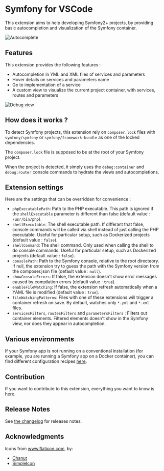 # Symfony for VSCode

This extension aims to help developing Symfony2+ projects, by providing basic autocompletion and visualization of the Symfony container.

![Autocomplete](media/autocomplete.gif)

## Features

This extension provides the following features :
* Autocompletion in YML and XML files of services and parameters
* Hover details on services and parameters name
* Go to implementation of a service
* A custom view to visualize the current project container, with services, routes and parameters

![Debug view](media/view.gif)

## How does it works ?

To detect Symfony projects, this extension rely on `composer.lock` files with `symfony/symfony` or `symfony/framework-bundle` as one of the locked dependencies.

The `composer.lock` file is supposed to be at the root of your Symfony project.

When the project is detected, it simply uses the `debug:container` and `debug:router` console commands to hydrate the views and autocompletions.

## Extension settings

Here are the settings that can be overridden for convenience :
* `phpExecutablePath`: Path to the PHP executable. This path is ignored if the `shellExecutable` parameter is different than false (default value : `/usr/bin/php`).
* `shellExecutable`: The shell executable path. If differant that false, console commands will be called via shell instead of just calling the PHP executable. Useful for particular setup, such as Dockerized projects (default value : `false`).
* `shellCommand`: The shell command. Only used when calling the shell to do console commands. Useful for particular setup, such as Dockerized projects (default value : `false`).
* `consolePath`: Path to the Symfony console, relative to the root directeory. If null, the extension try to guess the path with the Symfony version from the composer.json file (default value : `null`).
* `showConsoleErrors`: If false, the extension doesn't show error messages caused by compilation errors (default value : `true`).
* `enableFileWatching`: If false, the extension refresh automatically when a YAML file is modified (default value : `true`).
* `fileWatchingPatterns`: Files with one of these extensions will trigger a container refresh on save. By default, watches only `*.yml` and `*.xml` files.
* `servicesFilters`, `routesFilters` and `parametersFilters` : Filters out container elements. Filtered elements doesn't show in the Symfony view, nor does they appear in autocompletion.

## Various environments

If your Symfony app is not running on a conventional installation (for example, you are running a Symfony app on a Docker container), you can find different configuration recipes [here](ENVIRONMENTS.md).

## Contribution

If you want to contribute to this extension, everything you want to know is [here](CONTRIBUTING.md).

## Release Notes

See [the changelog](CHANGELOG.md) for releases notes.

## Acknowledgments

Icons from www.flaticon.com, by:
* [Chanut](https://www.flaticon.com/authors/chanut)
* [SimpleIcon](https://www.flaticon.com/authors/simpleicon)
